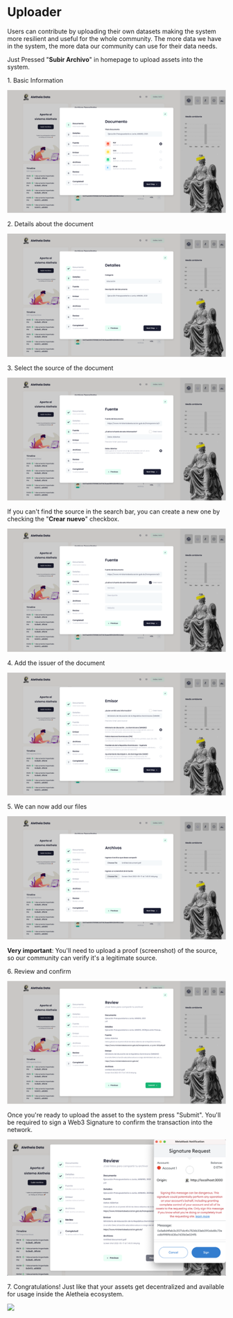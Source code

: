 # Uploader

Users can contribute by uploading their own datasets making the system more resilient and useful for the whole community. The more data we have in the system, the more data our community can use for their data needs.&#x20;

Just Pressed "**Subir Archivo**" in homepage to upload assets into the system.

1\. Basic Information

![](../.gitbook/assets/1.png)

2\. Details about the document

![](../.gitbook/assets/2.png)

3\. Select the source of the document

![](../.gitbook/assets/3.png)

If you can't find the source in the search bar, you can create a new one by checking the "**Crear nuevo**" checkbox.

![](../.gitbook/assets/4.png)

4\. Add the issuer of the document

![](../.gitbook/assets/5.png)

5\. We can now add our files

![](../.gitbook/assets/6.png)

**Very important**: You'll need to upload a proof (screenshot) of the source, so our community can verify it's a legitimate source.

6\. Review and confirm

![](../.gitbook/assets/7.png)

Once you're ready to upload the asset to the system press "Submit". You'll be required to sign a Web3 Signature to confirm the transaction into the network.

![](<../.gitbook/assets/Screen Shot 2022-05-17 at 5.09.38 PM.png>)

7\. Congratulations! Just like that your assets get decentralized and available for usage inside the Aletheia ecosystem.

![](../.gitbook/assets/app.aletheiadata.org\_dashboard-min.png)
